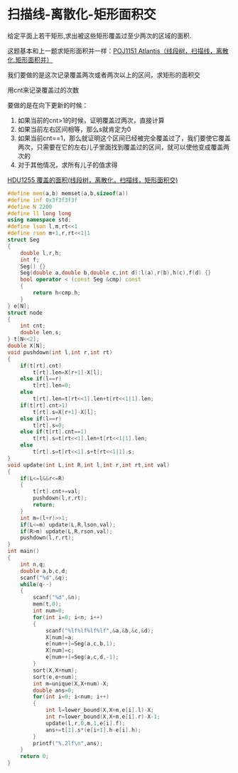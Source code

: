 # 扫描线-离散化-矩形面积交

给定平面上若干矩形,求出被这些矩形覆盖过至少两次的区域的面积.

这题基本和上一题求矩形面积并一样：[POJ1151 Atlantis（线段树，扫描线，离散化,矩形面积并）](http://blog.csdn.net/riba2534/article/details/76851233)

我们要做的是这次记录覆盖两次或者两次以上的区间，求矩形的面积交

用cnt来记录覆盖过的次数

要做的是在向下更新的时候：

1.  如果当前的cnt>1的时候，证明覆盖过两次，直接计算
2.  如果当前左右区间相等，那么s就肯定为0
3.  如果当前cnt==1，那么就证明这个区间已经被完全覆盖过了，我们要使它覆盖两次，只需要在它的左右儿子里面找到覆盖过的区间，就可以使他变成覆盖两次的
4.  对于其他情况，求所有儿子的值求得

[HDU1255 覆盖的面积(线段树，离散化，扫描线，矩形面积交)](http://blog.csdn.net/riba2534/article/details/76854995)

```cpp
#define mem(a,b) memset(a,b,sizeof(a))  
#define inf 0x3f3f3f3f  
#define N 2200  
#define ll long long  
using namespace std;  
#define lson l,m,rt<<1  
#define rson m+1,r,rt<<1|1  
struct Seg  
{  
    double l,r,h;  
    int f;  
    Seg() {}  
    Seg(double a,double b,double c,int d):l(a),r(b),h(c),f(d) {}  
    bool operator < (const Seg &cmp) const  
    {  
        return h<cmp.h;  
    }  
} e[N];  
struct node  
{  
    int cnt;  
    double len,s;  
} t[N<<2];  
double X[N];  
void pushdown(int l,int r,int rt)  
{  
    if(t[rt].cnt)  
        t[rt].len=X[r+1]-X[l];  
    else if(l==r)  
        t[rt].len=0;  
    else  
        t[rt].len=t[rt<<1].len+t[rt<<1|1].len;  
    if(t[rt].cnt>1)  
        t[rt].s=X[r+1]-X[l];  
    else if(l==r)  
        t[rt].s=0;  
    else if(t[rt].cnt==1)  
        t[rt].s=t[rt<<1].len+t[rt<<1|1].len;  
    else  
        t[rt].s=t[rt<<1].s+t[rt<<1|1].s;  
}  
void update(int L,int R,int l,int r,int rt,int val)  
{  
    if(L<=l&&r<=R)  
    {  
        t[rt].cnt+=val;  
        pushdown(l,r,rt);  
        return;  
    }  
    int m=(l+r)>>1;  
    if(L<=m) update(L,R,lson,val);  
    if(R>m) update(L,R,rson,val);  
    pushdown(l,r,rt);  
}  
int main()  
{  
    int n,q;  
    double a,b,c,d;  
    scanf("%d",&q);  
    while(q--)  
    {  
        scanf("%d",&n);  
        mem(t,0);  
        int num=0;  
        for(int i=0; i<n; i++)  
        {  
            scanf("%lf%lf%lf%lf",&a,&b,&c,&d);  
            X[num]=a;  
            e[num++]=Seg(a,c,b,1);  
            X[num]=c;  
            e[num++]=Seg(a,c,d,-1);  
        }  
        sort(X,X+num);  
        sort(e,e+num);  
        int m=unique(X,X+num)-X;  
        double ans=0;  
        for(int i=0; i<num; i++)  
        {  
            int l=lower_bound(X,X+m,e[i].l)-X;  
            int r=lower_bound(X,X+m,e[i].r)-X-1;  
            update(l,r,0,m,1,e[i].f);  
            ans+=t[1].s*(e[i+1].h-e[i].h);  
        }  
        printf("%.2lf\n",ans);  
    }  
    return 0;  
}  
```




